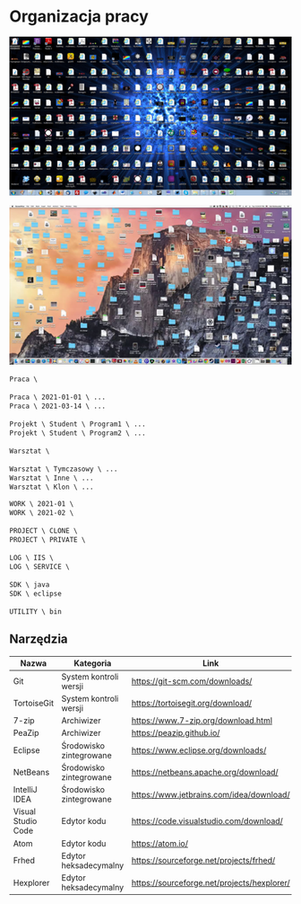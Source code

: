 Organizacja pracy
=================

![](image/fun/desktop_mess_1.png)

![](image/fun/desktop_mess_2.jpg)

```
Praca \

Praca \ 2021-01-01 \ ...
Praca \ 2021-03-14 \ ...

Projekt \ Student \ Program1 \ ...
Projekt \ Student \ Program2 \ ...

Warsztat \

Warsztat \ Tymczasowy \ ...
Warsztat \ Inne \ ...
Warsztat \ Klon \ ...
```


```
WORK \ 2021-01 \
WORK \ 2021-02 \

PROJECT \ CLONE \
PROJECT \ PRIVATE \

LOG \ IIS \
LOG \ SERVICE \

SDK \ java
SDK \ eclipse

UTILITY \ bin
```


Narzędzia
---------

| Nazwa              | Kategoria               | Link                                        |
| ------------------ | ----------------------- | ------------------------------------------- |
| Git                | System kontroli wersji  | https://git-scm.com/downloads/              |
| TortoiseGit        | System kontroli wersji  | https://tortoisegit.org/download/           |
| 7-zip              | Archiwizer              | https://www.7-zip.org/download.html         |
| PeaZip             | Archiwizer              | https://peazip.github.io/                   |
| Eclipse            | Środowisko zintegrowane | https://www.eclipse.org/downloads/          |
| NetBeans           | Środowisko zintegrowane | https://netbeans.apache.org/download/       |
| IntelliJ IDEA      | Środowisko zintegrowane | https://www.jetbrains.com/idea/download/    |
| Visual Studio Code | Edytor kodu             | https://code.visualstudio.com/download/     |
| Atom               | Edytor kodu             | https://atom.io/                            |
| Frhed              | Edytor heksadecymalny   | https://sourceforge.net/projects/frhed/     |
| Hexplorer          | Edytor heksadecymalny   | https://sourceforge.net/projects/hexplorer/ |
